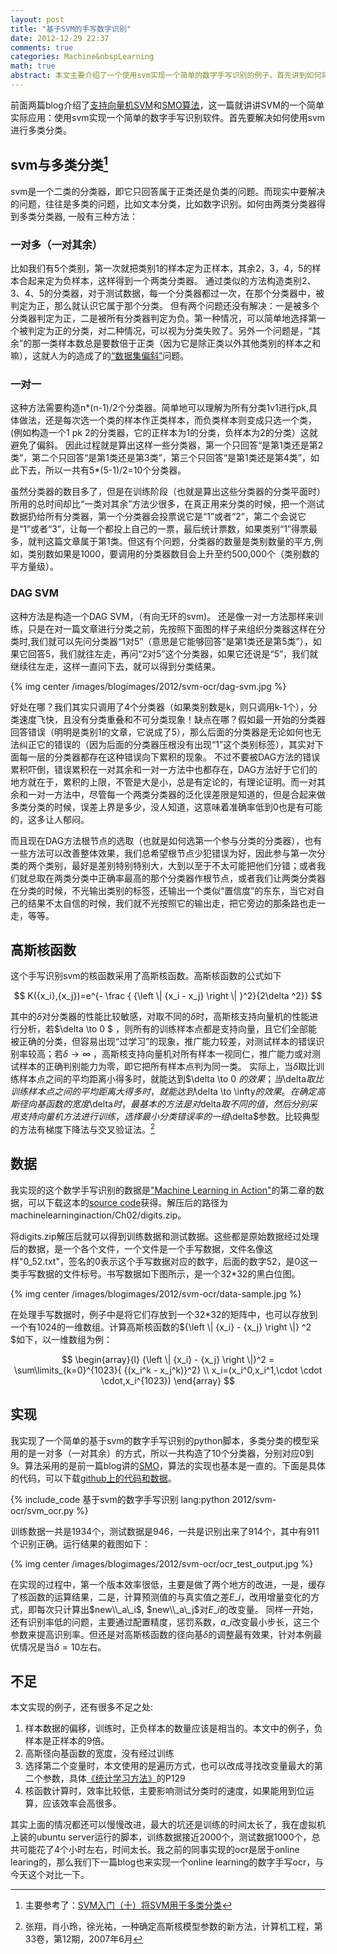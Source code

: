 ```yaml
---
layout: post
title: "基于SVM的手写数字识别"
date: 2012-12-29 22:37
comments: true
categories: Machine&nbspLearning 
math: true
abstract: 本文主要介绍了一个使用svm实现一个简单的数字手写识别的例子。首先讲到如何将svm应用到多类分类，又简单介绍了高斯核函数，之后又简单介绍了本例所使用的数据来源和格式，最后贴出来实现的代码。
---
```



前面两篇blog介绍了[支持向量机SVM](/blog/2012/12/26/svm/)和[SMO算法](/blog/2012/12/28/svm-smo/)，这一篇就讲讲SVM的一个简单实际应用：使用svm实现一个简单的数字手写识别软件。首先要解决如何使用svm进行多类分类。


## svm与多类分类[^1]


svm是一个二类的分类器，即它只回答属于正类还是负类的问题。而现实中要解决的问题，往往是多类的问题，比如文本分类，比如数字识别。如何由两类分类器得到多类分类器, 一般有三种方法：

### 一对多（一对其余）

比如我们有5个类别，第一次就把类别1的样本定为正样本，其余2，3，4，5的样本合起来定为负样本，这样得到一个两类分类器。
通过类似的方法构造类别2、3、4、5的分类器，对于测试数据，每一个分类器都过一次，在那个分类器中，被判定为正，那么就认识它属于那个分类。
但有两个问题还没有解决：一是被多个分类器判定为正，二是被所有分类器判定为负。第一种情况，可以简单地选择第一个被判定为正的分类，对二种情况，可以视为分类失败了。另外一个问题是，“其余”的那一类样本数总是要数倍于正类（因为它是除正类以外其他类别的样本之和嘛），这就人为的造成了的[“数据集偏斜”](http://www.blogjava.net/zhenandaci/archive/2009/03/17/260315.html)问题。

<!-- more -->

### 一对一

这种方法需要构造n\*(n-1)/2个分类器。简单地可以理解为所有分类1v1进行pk,具体做法，还是每次选一个类的样本作正类样本，而负类样本则变成只选一个类，(例如构造一个1 pk 2的分类器，它的正样本为1的分类，负样本为2的分类）这就避免了偏斜。
因此过程就是算出这样一些分类器，第一个只回答“是第1类还是第2类”，第二个只回答“是第1类还是第3类”，第三个只回答“是第1类还是第4类”，如此下去，所以一共有5\*(5-1)/2=10个分类器。

虽然分类器的数目多了，但是在训练阶段（也就是算出这些分类器的分类平面时）所用的总时间却比“一类对其余”方法少很多，在真正用来分类的时候，把一个测试数据扔给所有分类器，第一个分类器会投票说它是“1”或者“2”，第二个会说它是“1”或者“3”，让每一个都投上自己的一票，最后统计票数，如果类别“1”得票最多，就判这篇文章属于第1类。但这有个问题，分类器的数量是类别数量的平方,例如，类别数如果是1000，要调用的分类器数目会上升至约500,000个（类别数的平方量级）。

### DAG SVM

这种方法是构造一个DAG SVM，（有向无环的svm)。
还是像一对一方法那样来训练，只是在对一篇文章进行分类之前，先按照下面图的样子来组织分类器这样在分类时,我们就可以先问分类器“1对5”（意思是它能够回答“是第1类还是第5类”），如果它回答5，我们就往左走，再问“2对5”这个分类器，如果它还说是“5”，我们就继续往左走，这样一直问下去，就可以得到分类结果。

{% img center /images/blogimages/2012/svm-ocr/dag-svm.jpg %}

好处在哪？我们其实只调用了4个分类器（如果类别数是k，则只调用k-1个），分类速度飞快，且没有分类重叠和不可分类现象！缺点在哪？假如最一开始的分类器回答错误（明明是类别1的文章，它说成了5），那么后面的分类器是无论如何也无法纠正它的错误的（因为后面的分类器压根没有出现“1”这个类别标签），其实对下面每一层的分类器都存在这种错误向下累积的现象。
不过不要被DAG方法的错误累积吓倒，错误累积在一对其余和一对一方法中也都存在，DAG方法好于它们的地方就在于，累积的上限，不管是大是小，总是有定论的，有理论证明。而一对其余和一对一方法中，尽管每一个两类分类器的泛化误差限是知道的，但是合起来做多类分类的时候，误差上界是多少，没人知道，这意味着准确率低到0也是有可能的，这多让人郁闷。

而且现在DAG方法根节点的选取（也就是如何选第一个参与分类的分类器），也有一些方法可以改善整体效果，我们总希望根节点少犯错误为好，因此参与第一次分类的两个类别，最好是差别特别特别大，大到以至于不太可能把他们分错；或者我们就总取在两类分类中正确率最高的那个分类器作根节点，或者我们让两类分类器在分类的时候，不光输出类别的标签，还输出一个类似“置信度”的东东，当它对自己的结果不太自信的时候，我们就不光按照它的输出走，把它旁边的那条路也走一走，等等。 

## 高斯核函数

这个手写识别svm的核函数采用了高斯核函数。高斯核函数的公式如下

$$
K({x_i},{x_j})=e^{- \frac { {\left \| {x_i - x_j} \right \| }^2}{2\delta ^2}}
$$

其中的$\delta$对分类器的性能比较敏感，对取不同的$\delta$时，高斯核支持向量机的性能进行分析，若$\delta \to 0 $ ，则所有的训练样本点都是支持向量，且它们全部能被正确的分类，但容易出现“过学习”的现象，推广能力较差，对测试样本的错误识别率较高；若$\delta \to \infty$ ，高斯核支持向量机对所有样本一视同仁，推广能力或对测试样本的正确判别能力为零，即它把所有样本点判为同一类。
实际上，当$\delta$取比训练样本点之间的平均距离小得多时，就能达到$\delta \to 0 $的效果；当$\delta$取比训练样本点之间的平均距离大得多时，就能达到$\delta \to \infty$的效果。
在确定高斯径向基函数的宽度$\delta$时，最基本的方法是对$delta$取不同的值，然后分别采用支持向量机方法进行训练，选择最小分类错误率的一组$\delta$参数。比较典型的方法有梯度下降法与交叉验证法。[^2]


## 数据

我实现的这个数学手写识别的数据是["Machine Learning in Action"](http://www.manning.com/pharrington/)的第二章的数据，可以下载这本的[source code](http://www.manning.com/pharrington/MLiA_SourceCode.zip)获得。解压后的路径为machinelearninginaction/Ch02/digits.zip。

将digits.zip解压后就可以得到训练数据和测试数据。这些都是原始数据经过处理后的数据，是一个各个文件，一个文件是一个手写数据，文件名像这样"0\_52.txt"，签名的0表示这个手写数据对应的数字，后面的数字52，是0这一类手写数据的文件标号。书写数据如下图所示，是一个32\*32的黑白位图。

{% img center /images/blogimages/2012/svm-ocr/data-sample.jpg %}

在处理手写数据时，例子中是将它们存放到一个32\*32的矩阵中，也可以存放到一个有1024的一维数组。计算高斯核函数的${\left \\| {x\_i} - {x\_j} \right \\|} ^2 $如下，以一维数组为例：

$$
\begin{array}{l}
{\left \| {x_i} - {x_j} \right \|}^2 = \sum\limits_{k=0}^{1023}{ {(x_i^k - x_j^k)}^2} \\
x_i=(x_i^0,x_i^1,\cdot \cdot \cdot,x_i^{1023})
\end{array}
$$

## 实现

我实现了一个简单的基于svm的数字手写识别的python脚本，多类分类的模型采用的是一对多（一对其余）的方式，所以一共构造了10个分类器，分别对应0到9。算法采用的是前一篇blog讲的[SMO](/blog/2012/12/28/svm-smo/)，算法的实现也基本是一直的。下面是具体的代码，可以下载[github上的代码和数据](https://github.com/liuhongjiang/blog_projects/tree/master/svm_ocr)。

{% include_code 基于svm的数字手写识别 lang:python 2012/svm-ocr/svm_ocr.py %}

训练数据一共是1934个，测试数据是946，一共是识别出来了914个，其中有911个识别正确。运行结果的截图如下：

{% img center /images/blogimages/2012/svm-ocr/ocr_test_output.jpg %}

在实现的过程中，第一个版本效率很低，主要是做了两个地方的改进，一是，缓存了核函数的运算结果，二是，计算预测值的与真实值之差$E\_i$，改用增量变化的方式，即每次只计算出$new\\_a\_i$, $new\\_a\_j$对$E\_i$的改变量。
同样一开始，还有识别率低的问题，主要通过配置精度，惩罚系数，$a\_i$改变最小步长，这三个参数来提高识别率。但还是对高斯核函数的径向基$\delta$的调整最有效果，针对本例最优情况是当$\delta=10$左右。

## 不足

本文实现的例子，还有很多不足之处:

1. 样本数据的偏移，训练时，正负样本的数量应该是相当的。本文中的例子，负样本是正样本的9倍。
2. 高斯径向基函数的宽度，没有经过训练
3. 选择第二个变量时，本文使用的是遍历方式，也可以改成寻找改变量最大的第二个参数，具体[《统计学习方法》](http://book.douban.com/subject/10590856/)的P129
4. 核函数计算时，效率比较低，主要影响测试分类时的速度，如果能用到位运算，应该效率会高很多。

其实上面的情况都还可以慢慢改进，最大的坑还是训练的时间太长了，我在虚拟机上装的ubuntu server运行的脚本，训练数据接近2000个，测试数据1000个，总共可能花了4个小时左右，时间太长。我之前的同事实现的ocr是居于online learing的，那么我们下一篇blog也来实现一个online learning的数字手写ocr，与今天这个对比一下。

[^1]: 主要参考了：[SVM入门（十）将SVM用于多类分类](http://www.blogjava.net/zhenandaci/archive/2009/03/26/262113.html)
[^2]: 张翔，肖小玲，徐光祐，一种确定高斯核模型参数的新方法，计算机工程，第33卷，第12期，2007年6月
